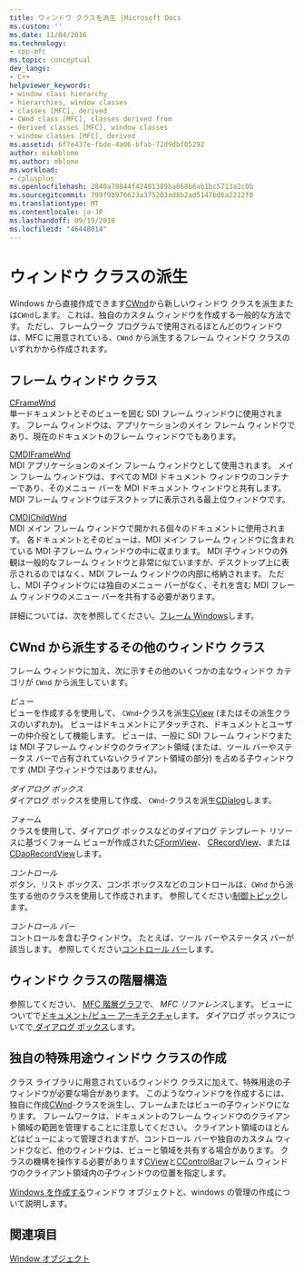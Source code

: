 ```yaml
---
title: ウィンドウ クラスを派生 |Microsoft Docs
ms.custom: ''
ms.date: 11/04/2016
ms.technology:
- cpp-mfc
ms.topic: conceptual
dev_langs:
- C++
helpviewer_keywords:
- window class hierarchy
- hierarchies, window classes
- classes [MFC], derived
- CWnd class [MFC], classes derived from
- derived classes [MFC], window classes
- window classes [MFC], derived
ms.assetid: 6f7e437e-fbde-4a06-bfab-72d9dbf05292
author: mikeblome
ms.author: mblome
ms.workload:
- cplusplus
ms.openlocfilehash: 2840a78844f42481389ba868b6ab1bc5713a2c0b
ms.sourcegitcommit: 799f9b976623a375203ad8b2ad5147bd6a2212f0
ms.translationtype: MT
ms.contentlocale: ja-JP
ms.lasthandoff: 09/19/2018
ms.locfileid: "46448014"
---
```

# <a name="derived-window-classes"></a>ウィンドウ クラスの派生

Windows から直接作成できます[CWnd](../mfc/reference/cwnd-class.md)から新しいウィンドウ クラスを派生または`CWnd`します。 これは、独自のカスタム ウィンドウを作成する一般的な方法です。 ただし、フレームワーク プログラムで使用されるほとんどのウィンドウは、MFC に用意されている、`CWnd` から派生するフレーム ウィンドウ クラスのいずれかから作成されます。

## <a name="frame-window-classes"></a>フレーム ウィンドウ クラス

[CFrameWnd](../mfc/reference/cframewnd-class.md)<br/>
単一ドキュメントとそのビューを囲む SDI フレーム ウィンドウに使用されます。 フレーム ウィンドウは、アプリケーションのメイン フレーム ウィンドウであり、現在のドキュメントのフレーム ウィンドウでもあります。

[CMDIFrameWnd](../mfc/reference/cmdiframewnd-class.md)<br/>
MDI アプリケーションのメイン フレーム ウィンドウとして使用されます。 メイン フレーム ウィンドウは、すべての MDI ドキュメント ウィンドウのコンテナーであり、そのメニュー バーを MDI ドキュメント ウィンドウと共有します。 MDI フレーム ウィンドウはデスクトップに表示される最上位ウィンドウです。

[CMDIChildWnd](../mfc/reference/cmdichildwnd-class.md)<br/>
MDI メイン フレーム ウィンドウで開かれる個々のドキュメントに使用されます。 各ドキュメントとそのビューは、MDI メイン フレーム ウィンドウに含まれている MDI 子フレーム ウィンドウの中に収まります。 MDI 子ウィンドウの外観は一般的なフレーム ウィンドウと非常に似ていますが、デスクトップ上に表示されるのではなく、MDI フレーム ウィンドウの内部に格納されます。 ただし、MDI 子ウィンドウには独自のメニュー バーがなく、それを含む MDI フレーム ウィンドウのメニュー バーを共有する必要があります。

詳細については、次を参照してください。[フレーム Windows](../mfc/frame-windows.md)します。

## <a name="other-window-classes-derived-from-cwnd"></a>CWnd から派生するその他のウィンドウ クラス

フレーム ウィンドウに加え、次に示すその他のいくつかの主なウィンドウ カテゴリが `CWnd` から派生しています。

*ビュー*<br/>
ビューを作成するを使用して、 `CWnd`-クラスを派生[CView](../mfc/reference/cview-class.md) (またはその派生クラスのいずれか)。 ビューはドキュメントにアタッチされ、ドキュメントとユーザーの仲介役として機能します。 ビューは、一般に SDI フレーム ウィンドウまたは MDI 子フレーム ウィンドウのクライアント領域 (または、ツール バーやステータス バーで占有されていないクライアント領域の部分) を占める子ウィンドウです (MDI 子ウィンドウではありません)。

*ダイアログ ボックス*<br/>
ダイアログ ボックスを使用して作成、 `CWnd`-クラスを派生[CDialog](../mfc/reference/cdialog-class.md)します。

*フォーム*<br/>
クラスを使用して、ダイアログ ボックスなどのダイアログ テンプレート リソースに基づくフォーム ビューが作成された[CFormView](../mfc/reference/cformview-class.md)、 [CRecordView](../mfc/reference/crecordview-class.md)、または[CDaoRecordView](../mfc/reference/cdaorecordview-class.md)します。

*コントロール*<br/>
ボタン、リスト ボックス、コンボ ボックスなどのコントロールは、`CWnd` から派生する他のクラスを使用して作成されます。 参照してください[制御トピック](../mfc/controls-mfc.md)します。

*コントロール バー*<br/>
コントロールを含む子ウィンドウ。 たとえば、ツール バーやステータス バーが該当します。 参照してください[コントロール バー](../mfc/control-bars.md)します。

## <a name="window-class-hierarchy"></a>ウィンドウ クラスの階層構造

参照してください、 [MFC 階層グラフ](../mfc/hierarchy-chart.md)で、 *MFC リファレンス*します。 ビューについてで[ドキュメント/ビュー アーキテクチャ](../mfc/document-view-architecture.md)します。 ダイアログ ボックスについてで[ ダイアログ ボックス](../mfc/dialog-boxes.md)します。

## <a name="creating-your-own-special-purpose-window-classes"></a>独自の特殊用途ウィンドウ クラスの作成

クラス ライブラリに用意されているウィンドウ クラスに加えて、特殊用途の子ウィンドウが必要な場合があります。 このようなウィンドウを作成するには、独自に作成[CWnd](../mfc/reference/cwnd-class.md)-クラスを派生し、フレームまたはビューの子ウィンドウになります。 フレームワークは、ドキュメントのフレーム ウィンドウのクライアント領域の範囲を管理することに注意してください。 クライアント領域のほとんどはビューによって管理されますが、コントロール バーや独自のカスタム ウィンドウなど、他のウィンドウは、ビューと領域を共有する場合があります。 クラスの機構を操作する必要があります[CView](../mfc/reference/cview-class.md)と[CControlBar](../mfc/reference/ccontrolbar-class.md)フレーム ウィンドウのクライアント領域内の子ウィンドウの位置を指定します。

[Windows を作成する](../mfc/creating-windows.md)ウィンドウ オブジェクトと、windows の管理の作成について説明します。

## <a name="see-also"></a>関連項目

[Window オブジェクト](../mfc/window-objects.md)

